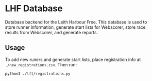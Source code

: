 # LHF Database

Database backend for the Leith Harbour Free. This database is used to store runner information, generate start lists for Webscorer, store race results from Webscorer, and generate reports.

## Usage

To add new runers and generate start lists, place registration info at `./new_registrations.csv`. Then run:

```bash
python3 ./lft/registrations.py
```
